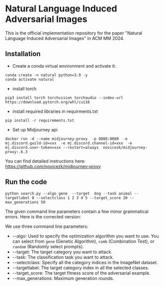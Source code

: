 # Natural Language Induced Adversarial Images
This is the official implementation repository for the paper "Natural Language Induced Adversarial Images" in ACM MM 2024.
## Installation
- Create a conda virtual environment and activate it:
```
conda create -n natural python=3.9 -y
conda activate natural
```
- install torch
```
pip3 install torch torchvision torchaudio --index-url https://download.pytorch.org/whl/cu118
```
- install required libraries in requirments.txt
```
pip install -r requirements.txt
```
- Set up Midjourney api
```
docker run -d --name midjourney-proxy  -p 8080:8080  -e mj.discord.guild-id=xxx  -e mj.discord.channel-id=xxx  -e mj.discord.user-token=xxx --restart=always  novicezk/midjourney-proxy:.6.3
```
You can find detailed instructions here: https://github.com/novicezk/midjourney-proxy

## Run the code
```
python search.py --algo gene  --target  dog --task animal --targetlabel 0 --selectclass 1 2 3 4 5 --target_score 20 --max_generations 50
```
The given command line parameters contain a few minor grammatical errors. Here is the corrected version:

We use three command line parameters:
- --algo: Used to specify the optimization algorithm you want to use. You can select from `gene` (Genetic Algorithm), `comb` (Combination Test), or `random` (Randomly select prompts).
- --target: The target category you want to attack.
- --task: The classification task you want to attack.
- --selectclass: Specify all the category indices in the ImageNet dataset.
- --targetlabel: The target category index in all the selected classes.
- --target_score: The target fitness score of the adversarial example.
- --max_generations: Maximum generation rounds.
